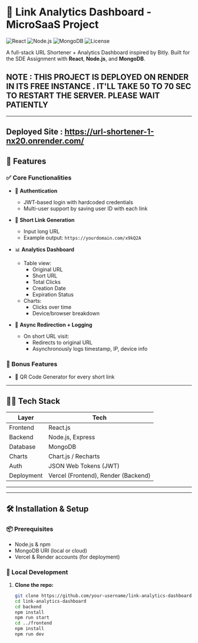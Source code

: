 # 🔗 Link Analytics Dashboard - MicroSaaS Project

![React](https://img.shields.io/badge/frontend-react-blue.svg)
![Node.js](https://img.shields.io/badge/backend-node.js-green.svg)
![MongoDB](https://img.shields.io/badge/database-mongodb-brightgreen.svg)
![License](https://img.shields.io/badge/license-MIT-lightgrey.svg)

A full-stack URL Shortener + Analytics Dashboard inspired by Bitly. Built for the SDE Assignment with **React**, **Node.js**, and **MongoDB**.


## NOTE : THIS PROJECT IS DEPLOYED ON RENDER IN ITS FREE INSTANCE . IT'LL TAKE 50 TO 70 SEC TO RESTART THE SERVER. PLEASE WAIT PATIENTLY
---

## Deployed Site : https://url-shortener-1-nx20.onrender.com/

## 🚀 Features

### ✅ Core Functionalities

- 🔐 **Authentication**
  - JWT-based login with hardcoded credentials
  - Multi-user support by saving user ID with each link

- 🔗 **Short Link Generation**
  - Input long URL
  - Example output: `https://yourdomain.com/x9kQ2A`

- 📊 **Analytics Dashboard**
  - Table view:
    - Original URL
    - Short URL
    - Total Clicks
    - Creation Date
    - Expiration Status
  - Charts:
    - Clicks over time
    - Device/browser breakdown

- 🔄 **Async Redirection + Logging**
  - On short URL visit:
    - Redirects to original URL
    - Asynchronously logs timestamp, IP, device info

### 🎁 Bonus Features

- 📸 QR Code Generator for every short link

---

## 🧑‍💻 Tech Stack

| Layer        | Tech                          |
|--------------|-------------------------------|
| Frontend     | React.js|
| Backend      | Node.js, Express              |
| Database     | MongoDB                       |
| Charts       | Chart.js / Recharts           |
| Auth         | JSON Web Tokens (JWT)         |
| Deployment   | Vercel (Frontend), Render (Backend) |

---


---

## 🛠️ Installation & Setup

### 📦 Prerequisites

- Node.js & npm
- MongoDB URI (local or cloud)
- Vercel & Render accounts (for deployment)

### 🚧 Local Development

1. **Clone the repo:**
   ```bash
   git clone https://github.com/your-username/link-analytics-dashboard.git
   cd link-analytics-dashboard
   cd backend
   npm install
   npm run start
   cd ../frontend
   npm install
   npm run dev
